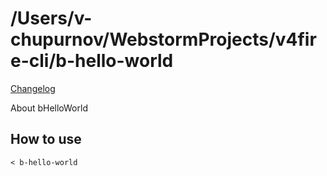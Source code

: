 # /Users/v-chupurnov/WebstormProjects/v4fire-cli/b-hello-world

[Changelog](./CHANGELOG.md)

About bHelloWorld

## How to use

```
< b-hello-world
```
